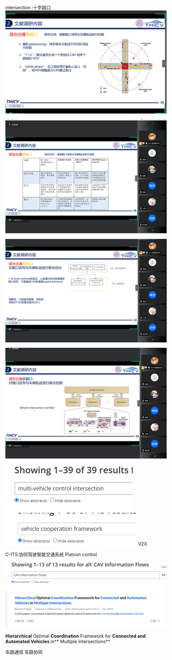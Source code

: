 intersection :十字路口
![](images/intersection%20_十字路口_image_1.png)


![](images/intersection%20_十字路口_image_2.png)

![](images/intersection%20_十字路口_image_3.png)

![](images/intersection%20_十字路口_image_4.png)

![](images/intersection%20_十字路口_image_5.png)![](images/intersection%20_十字路口_image_6.png)
V2X

C-ITS:协同驾驶智能交通系统
Platoon control

![](images/intersection%20_十字路口_image_7.png)![](images/intersection%20_十字路口_image_8.png)

**Hierarchical** Optimal **Coordination** Framework for **Connected and Automated Vehicles** in** Multiple Intersections**

车路通信
车路协同